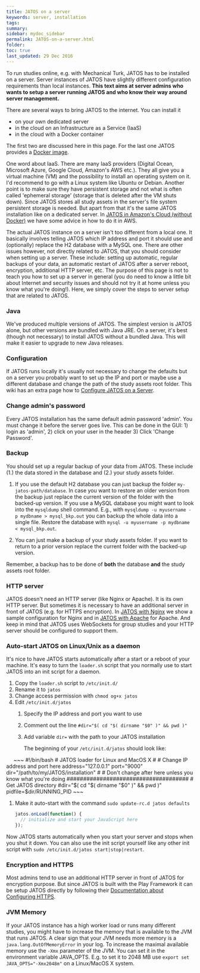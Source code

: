 ```yaml
---
title: JATOS on a server
keywords: server, installation
tags:
summary:
sidebar: mydoc_sidebar
permalink: JATOS-on-a-server.html
folder:
toc: true
last_updated: 29 Dec 2016
---
```


To run studies online, e.g. with Mechanical Turk, JATOS has to be installed on a server. Server instances of JATOS have slightly different configuration requirements than local instances. **This text aims at server admins who wants to setup a server running JATOS and who know their way around server management.**

There are several ways to bring JATOS to the internet. You can install it

* on your own dedicated server
* in the cloud on an Infrastructure as a Service (IaaS)
* in the cloud with a Docker container

The first two are discussed here in this page. For the last one JATOS provides a [Docker image](Install-JATOS-via-Docker.html).

One word about IaaS. There are many IaaS providers (Digital Ocean, Microsoft Azure, Google Cloud, Amazon's AWS etc.). They all give you a virtual machine (VM) and the possibility to install an operating system on it. I'd recommend to go with a Linux system like Ubuntu or Debian. Another point is to make sure they have persistent storage and not what is often called 'ephemeral storage' (storage that is deleted after the VM shuts down). Since JATOS stores all study assets in the server's file system persistent storage is needed. But apart from that it's the same JATOS installation like on a dedicated server. In [JATOS in Amazon's Cloud (without Docker)](JATOS-in-Amazons-Cloud-without-Docker.html) we have some advice in how to do it in AWS. 

The actual JATOS instance on a server isn't too different from a local one. It basically involves telling JATOS which IP address and port it should use and (optionally) replace the H2 database with a MySQL one. There are other issues however, not directly related to JATOS, that you should consider when setting up a server. These include: setting up automatic, regular backups of your data, an automatic restart of JATOS after a server reboot, encryption, additional HTTP server, etc. The purpose of this page is not to teach you how to set up a server in general (you do need to know a little bit about Internet and security issues and should not try it at home unless you know what you're doing!). Here, we simply cover the steps to server setup that are related to JATOS. 

### Java
We've produced multiple versions of JATOS. The simplest version is JATOS alone, but other versions are bundled with Java JRE. On a server, it's best (though not necessary) to install JATOS without a bundled Java. This will make it easier to upgrade to new Java releases.

### Configuration
If JATOS runs locally it's usually not necessary to change the defaults but on a server you probably want to set up the IP and port or maybe use a different database and change the path of the study assets root folder. This wiki has an extra page how to [Configure JATOS on a Server](Configure-JATOS-on-a-Server.html).

### Change admin's password
Every JATOS installation has the same default admin password 'admin'. You must change it before the server goes live. This can be done in the GUI: 1) login as 'admin', 2) click on your user in the header 3) Click 'Change Password'. 

### Backup
You should set up a regular backup of your data from JATOS. These include (1.) the data stored in the database and (2.) your study assets folder.

1. If you use the default H2 database you can just backup the folder `my-jatos-path/database`. In case you want to restore an older version from the backup just replace the current version of the folder with the backed-up version. If you use a MySQL database you might want to look into the `mysqldump` shell command. E.g., with `mysqldump -u myusername -p mydbname > mysql_bkp.out` you can backup the whole data into a single file. Restore the database with `mysql -u myusername -p mydbname < mysql_bkp.out`.

1. You can just make a backup of your study assets folder. If you want to return to a prior version replace the current folder with the backed-up version.

Remember, a backup has to be done of **both** the database **and** the study assets root folder.

### HTTP server
JATOS doesn't need an HTTP server (like Nginx or Apache). It is its own HTTP server. But sometimes it is necessary to have an additional server in front of JATOS (e.g. for HTTPS encryption). In [JATOS with Nginx](JATOS-with-Nginx.html) we show a sample configuration for Nginx and in [JATOS with Apache](JATOS-with-Apache.html) for Apache. And keep in mind that JATOS uses WebSockets for group studies and your HTTP server should be configured to support them.

### Auto-start JATOS on Linux/Unix as a daemon

It's nice to have JATOS starts automatically after a start or a reboot of your machine. It's easy to turn the `loader.sh` script that you normally use to start JATOS into an init script for a daemon.

1. Copy the `loader.sh` script to `/etc/init.d/`
1. Rename it to `jatos`
1. Change access permission with `chmod og+x jatos`
1. Edit `/etc/init.d/jatos`
   1. Specify the IP address and port you want to use
   1. Comment out the line `#dir="$( cd "$( dirname "$0" )" && pwd )"`
   1. Add variable `dir=` with the path to your JATOS installation

      The beginning of your `/etc/init.d/jatos` should look like:
  
      ~~~ 
      #!/bin/bash
      # JATOS loader for Linux and MacOS X
      #
      # Change IP address and port here
      address="127.0.0.1"
      port="9000"
      dir="/path/to/my/JATOS/installation"
      #
      # Don't change after here unless you know what you're doing
      #####################################
      # Get JATOS directory
      #dir="$( cd "$( dirname "$0" )" && pwd )"
      pidfile=$dir/RUNNING_PID
      ~~~
  
1. Make it auto-start with the command `sudo update-rc.d jatos defaults`

   ~~~ javascript
   jatos.onLoad(function() {
     // initialize and start your JavaScript here 
   });
   ~~~

Now JATOS starts automatically when you start your server and stops when you shut it down. You can also use the init script yourself like any other init script with `sudo /etc/init.d/jatos start|stop|restart`.

### Encryption and HTTPS
Most admins tend to use an additional HTTP server in front of JATOS for encryption purpose. But since JATOS is built with the Play Framework it can be setup JATOS directly by following their [Documentation about Configuring HTTPS](https://www.playframework.com/documentation/2.4.x/ConfiguringHttps).

### JVM Memory
If your JATOS instance has a high worker load or runs many different studies, you might have to increase the memory that is available to the JVM that runs JATOS. A clear sign that your JVM needs more memory is a `java.lang.OutOfMemoryError` in your log. To increase the maximal available memory use the `-Xmx` parameter of the JVM. You can set it in the environment variable JAVA_OPTS. E.g. to set it to 2048 MB use `export set JAVA_OPTS="-Xmx2048m"` on a Linux/MacOS X system.
